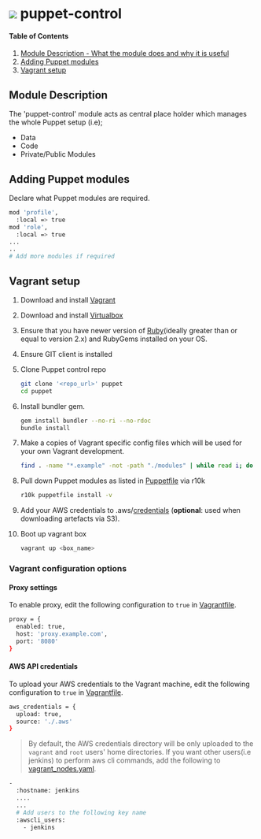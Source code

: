 [Adding Puppet modules]: #adding-puppet-modules
[Module description]: #module-description
[Puppetfile]: Puppetfile
[Ruby]: https://www.ruby-lang.org/en/downloads/
[Vagrant]: https://www.vagrantup.com/downloads.html
[Vagrantfile]: Vagrantfile.example
[Vagrant setup]: #vagrant-setup
[Virtualbox]: https://www.virtualbox.org/wiki/Downloads

[credentials]: .aws.example/credentials
[vagrant_nodes.yaml]: vagrant_nodes.yaml.example

[<img src="https://avatars2.githubusercontent.com/u/11023632?v=3&s=50">](http://versent.com.au/)
puppet-control
==============

#### Table of Contents

1. [Module Description - What the module does and why it is useful][Module description]
2. [Adding Puppet modules][Adding Puppet modules]
3. [Vagrant setup][Vagrant setup]

## Module Description

The 'puppet-control' module acts as central place holder which manages the whole Puppet setup (i.e);

* Data
* Code
* Private/Public Modules

## Adding Puppet modules

Declare what Puppet modules are required.

```bash
mod 'profile',
  :local => true
mod 'role',
  :local => true
...
..
# Add more modules if required
```

## Vagrant setup

1. Download and install [Vagrant][]

2. Download and install [Virtualbox][]

3. Ensure that you have newer version of [Ruby][](ideally greater than or equal to version 2.x) and RubyGems installed on your OS.

4. Ensure GIT client is installed

5. Clone Puppet control repo

    ```bash
    git clone '<repo_url>' puppet
    cd puppet
    ```

6. Install bundler gem.

    ```bash
    gem install bundler --no-ri --no-rdoc
    bundle install
    ```

7. Make a copies of Vagrant specific config files which will be used for your own Vagrant development.

    ```bash
    find . -name "*.example" -not -path "./modules" | while read i; do cp -a ${i} ${i%.example}; done
    ```

8. Pull down Puppet modules as listed in [Puppetfile][] via r10k

    ```bash
    r10k puppetfile install -v
    ```

9. Add your AWS credentials to .aws/[credentials][] (**optional**: used when downloading artefacts via S3).

10. Boot up vagrant box

    ```bash
    vagrant up <box_name>
    ```
    
### Vagrant configuration options

#### Proxy settings

To enable proxy, edit the following configuration to `true` in [Vagrantfile][].

```bash
proxy = {
  enabled: true,
  host: 'proxy.example.com',
  port: '8080'
}
```

#### AWS API credentials

To upload your AWS credentials to the Vagrant machine, edit the following configuration to `true` in [Vagrantfile][].

```bash
aws_credentials = {
  upload: true,
  source: './.aws'
}
```

> By default, the AWS credentials directory will be only uploaded to the `vagrant` and `root` users' home directories. If you want other users(i.e jenkins) to perform
aws cli commands, add the following to [vagrant_nodes.yaml][].

```bash
-
  :hostname: jenkins
  ....
  ...
  # Add users to the following key name
  :awscli_users:
    - jenkins
```
